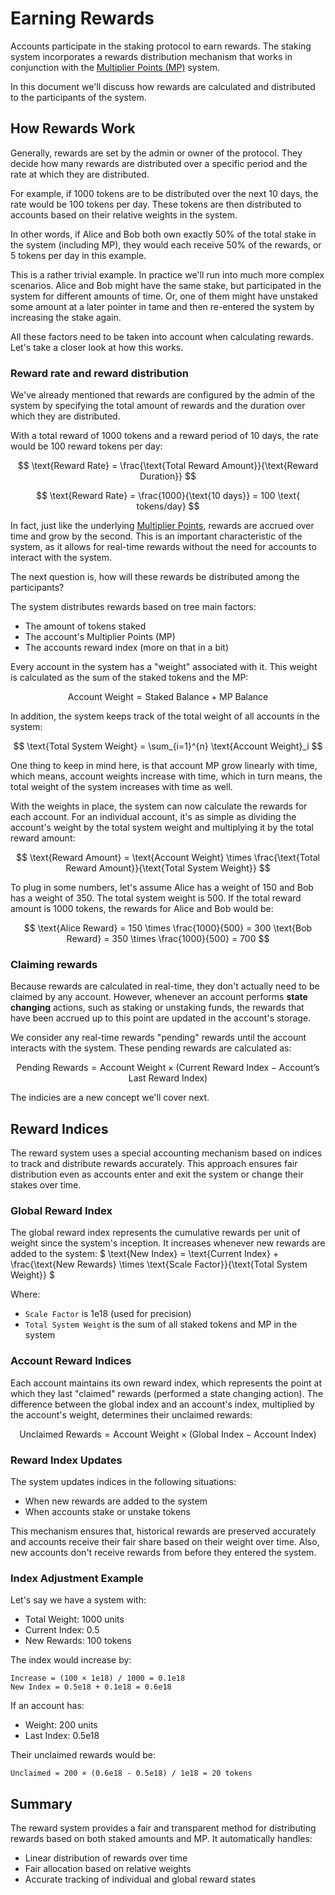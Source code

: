 # Earning Rewards

Accounts participate in the staking protocol to earn rewards. The staking system incorporates a rewards distribution
mechanism that works in conjunction with the [Multiplier Points (MP)](multiplier-points.md) system.

In this document we'll discuss how rewards are calculated and distributed to the participants of the system.

## How Rewards Work

Generally, rewards are set by the admin or owner of the protocol. They decide how many rewards are distributed over a
specific period and the rate at which they are distributed.

For example, if 1000 tokens are to be distributed over the next 10 days, the rate would be 100 tokens per day. These
tokens are then distributed to accounts based on their relative weights in the system.

In other words, if Alice and Bob both own exactly 50% of the total stake in the system (including MP), they would each
receive 50% of the rewards, or 5 tokens per day in this example.

This is a rather trivial example. In practice we'll run into much more complex scenarios. Alice and Bob might have the
same stake, but participated in the system for different amounts of time. Or, one of them might have unstaked some
amount at a later pointer in tame and then re-entered the system by increasing the stake again.

All these factors need to be taken into account when calculating rewards. Let's take a closer look at how this works.

### Reward rate and reward distribution

We've already mentioned that rewards are configured by the admin of the system by specifying the total amount of rewards
and the duration over which they are distributed.

With a total reward of 1000 tokens and a reward period of 10 days, the rate would be 100 reward tokens per day:

$$
\text{Reward Rate} = \frac{\text{Total Reward Amount}}{\text{Reward Duration}}
$$

$$
\text{Reward Rate} = \frac{1000}{\text{10 days}} = 100 \text{ tokens/day}
$$

In fact, just like the underlying [Multiplier Points](multiplier-points.md), rewards are accrued over time and grow by
the second. This is an important characteristic of the system, as it allows for real-time rewards without the need for
accounts to interact with the system.

The next question is, how will these rewards be distributed among the participants?

The system distributes rewards based on tree main factors:

- The amount of tokens staked
- The account's Multiplier Points (MP)
- The accounts reward index (more on that in a bit)

Every account in the system has a "weight" associated with it. This weight is calculated as the sum of the staked tokens
and the MP:

$$
\text{Account Weight} = \text{Staked Balance} + \text{MP Balance}
$$

In addition, the system keeps track of the total weight of all accounts in the system:

$$
\text{Total System Weight} = \sum_{i=1}^{n} \text{Account Weight}_i
$$

One thing to keep in mind here, is that account MP grow linearly with time, which means, account weights increase with
time, which in turn means, the total weight of the system increases with time as well.

With the weights in place, the system can now calculate the rewards for each account. For an individual account, it's as
simple as dividing the account's weight by the total system weight and multiplying it by the total reward amount:

$$
\text{Reward Amount} = \text{Account Weight} \times \frac{\text{Total Reward Amount}}{\text{Total System Weight}}
$$

To plug in some numbers, let's assume Alice has a weight of 150 and Bob has a weight of 350. The total system weight
is 500. If the total reward amount is 1000 tokens, the rewards for Alice and Bob would be:

$$
\text{Alice Reward} = 150 \times \frac{1000}{500} = 300
\text{Bob Reward} = 350 \times \frac{1000}{500} = 700
$$

### Claiming rewards

Because rewards are calculated in real-time, they don't actually need to be claimed by any account. However, whenever an
account performs **state changing** actions, such as staking or unstaking funds, the rewards that have been accrued up
to this point are updated in the account's storage.

We consider any real-time rewards "pending" rewards until the account interacts with the system. These pending rewards
are calculated as:

$$
\text{Pending Rewards} = \text{Account Weight} \times \left( \text{Current Reward Index} - \text{Account's Last Reward Index} \right)
$$

The indicies are a new concept we'll cover next.

## Reward Indices

The reward system uses a special accounting mechanism based on indices to track and distribute rewards accurately. This
approach ensures fair distribution even as accounts enter and exit the system or change their stakes over time.

### Global Reward Index

The global reward index represents the cumulative rewards per unit of weight since the system's inception. It increases
whenever new rewards are added to the system:
$
\text{New Index} = \text{Current Index} + \frac{\text{New Rewards} \times \text{Scale Factor}}{\text{Total System Weight}}
$

Where:

- `Scale Factor` is 1e18 (used for precision)
- `Total System Weight` is the sum of all staked tokens and MP in the system

### Account Reward Indices

Each account maintains its own reward index, which represents the point at which they last "claimed" rewards (performed
a state changing action). The difference between the global index and an account's index, multiplied by the account's
weight, determines their unclaimed rewards:

$$
\text{Unclaimed Rewards} = \text{Account Weight} \times (\text{Global Index} - \text{Account Index})
$$

### Reward Index Updates

The system updates indices in the following situations:

- When new rewards are added to the system
- When accounts stake or unstake tokens

This mechanism ensures that, historical rewards are preserved accurately and accounts receive their fair share based on
their weight over time. Also, new accounts don't receive rewards from before they entered the system.

### Index Adjustment Example

Let's say we have a system with:

- Total Weight: 1000 units
- Current Index: 0.5
- New Rewards: 100 tokens

The index would increase by:

```
Increase = (100 × 1e18) / 1000 = 0.1e18
New Index = 0.5e18 + 0.1e18 = 0.6e18
```

If an account has:

- Weight: 200 units
- Last Index: 0.5e18

Their unclaimed rewards would be:

```
Unclaimed = 200 × (0.6e18 - 0.5e18) / 1e18 = 20 tokens
```

## Summary

The reward system provides a fair and transparent method for distributing rewards based on both staked amounts and MP.
It automatically handles:

- Linear distribution of rewards over time
- Fair allocation based on relative weights
- Accurate tracking of individual and global reward states
